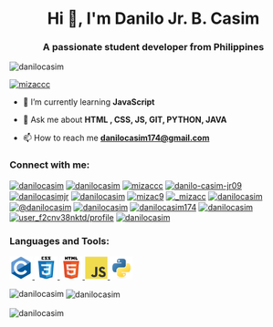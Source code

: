 <h1 align="center">Hi 👋, I'm Danilo Jr. B. Casim</h1>
<h3 align="center">A passionate student developer from Philippines</h3>


<p align="left"> <img src="https://komarev.com/ghpvc/?username=danilocasim&label=Profile%20views&color=0e75b6&style=flat" alt="danilocasim" /> </p>

<p align="left"> <a href="https://www.linkedin.com/in/danilo-casim-jr09/?locale=en_US" target="blank"><img src="https://img.shields.io/twitter/follow/mizaccc?logo=twitter&style=for-the-badge" alt="mizaccc" /></a> </p>

- 🌱 I’m currently learning **JavaScript**

- 💬 Ask me about **HTML , CSS, JS, GIT, PYTHON, JAVA**

- 📫 How to reach me **danilocasim174@gmail.com**

<h3 align="left">Connect with me:</h3>
<p align="left">
<a href="https://codepen.io/danilocasim" target="blank"><img align="center" src="https://raw.githubusercontent.com/rahuldkjain/github-profile-readme-generator/master/src/images/icons/Social/codepen.svg" alt="danilocasim" height="30" width="40" /></a>
<a href="https://dev.to/danilocasim" target="blank"><img align="center" src="https://raw.githubusercontent.com/rahuldkjain/github-profile-readme-generator/master/src/images/icons/Social/devto.svg" alt="danilocasim" height="30" width="40" /></a>
<a href="https://twitter.com/mizaccc" target="blank"><img align="center" src="https://raw.githubusercontent.com/rahuldkjain/github-profile-readme-generator/master/src/images/icons/Social/twitter.svg" alt="mizaccc" height="30" width="40" /></a>
<a href="https://linkedin.com/in/danilo-casim-jr09" target="blank"><img align="center" src="https://raw.githubusercontent.com/rahuldkjain/github-profile-readme-generator/master/src/images/icons/Social/linked-in-alt.svg" alt="danilo-casim-jr09" height="30" width="40" /></a>
<a href="https://stackoverflow.com/users/danilocasimjr" target="blank"><img align="center" src="https://raw.githubusercontent.com/rahuldkjain/github-profile-readme-generator/master/src/images/icons/Social/stack-overflow.svg" alt="danilocasimjr" height="30" width="40" /></a>
<a href="https://codesandbox.com/danilocasim" target="blank"><img align="center" src="https://raw.githubusercontent.com/rahuldkjain/github-profile-readme-generator/master/src/images/icons/Social/codesandbox.svg" alt="danilocasim" height="30" width="40" /></a>
<a href="https://fb.com/mizac9" target="blank"><img align="center" src="https://raw.githubusercontent.com/rahuldkjain/github-profile-readme-generator/master/src/images/icons/Social/facebook.svg" alt="mizac9" height="30" width="40" /></a>
<a href="https://instagram.com/_mizacc" target="blank"><img align="center" src="https://raw.githubusercontent.com/rahuldkjain/github-profile-readme-generator/master/src/images/icons/Social/instagram.svg" alt="_mizacc" height="30" width="40" /></a>
<a href="https://dribbble.com/danilocasim" target="blank"><img align="center" src="https://raw.githubusercontent.com/rahuldkjain/github-profile-readme-generator/master/src/images/icons/Social/dribbble.svg" alt="danilocasim" height="30" width="40" /></a>
<a href="https://hashnode.com/@danilocasim" target="blank"><img align="center" src="https://raw.githubusercontent.com/rahuldkjain/github-profile-readme-generator/master/src/images/icons/Social/hashnode.svg" alt="@danilocasim" height="30" width="40" /></a>
<a href="https://www.codechef.com/users/danilocasim" target="blank"><img align="center" src="https://cdn.jsdelivr.net/npm/simple-icons@3.1.0/icons/codechef.svg" alt="danilocasim" height="30" width="40" /></a>
<a href="https://www.hackerrank.com/danilocasim174" target="blank"><img align="center" src="https://raw.githubusercontent.com/rahuldkjain/github-profile-readme-generator/master/src/images/icons/Social/hackerrank.svg" alt="danilocasim174" height="30" width="40" /></a>
<a href="https://www.leetcode.com/danilocasim" target="blank"><img align="center" src="https://raw.githubusercontent.com/rahuldkjain/github-profile-readme-generator/master/src/images/icons/Social/leet-code.svg" alt="danilocasim" height="30" width="40" /></a>
<a href="https://auth.geeksforgeeks.org/user/user_f2cnv38nktd/profile" target="blank"><img align="center" src="https://raw.githubusercontent.com/rahuldkjain/github-profile-readme-generator/master/src/images/icons/Social/geeks-for-geeks.svg" alt="user_f2cnv38nktd/profile" height="30" width="40" /></a>
<a href="https://www.topcoder.com/members/danilocasim" target="blank"><img align="center" src="https://raw.githubusercontent.com/rahuldkjain/github-profile-readme-generator/master/src/images/icons/Social/topcoder.svg" alt="danilocasim" height="30" width="40" /></a>
</p>

<h3 align="left">Languages and Tools:</h3>
<p align="left"> <a href="https://www.cprogramming.com/" target="_blank" rel="noreferrer"> <img src="https://raw.githubusercontent.com/devicons/devicon/master/icons/c/c-original.svg" alt="c" width="40" height="40"/> </a> <a href="https://www.w3schools.com/css/" target="_blank" rel="noreferrer"> <img src="https://raw.githubusercontent.com/devicons/devicon/master/icons/css3/css3-original-wordmark.svg" alt="css3" width="40" height="40"/> </a> <a href="https://www.w3.org/html/" target="_blank" rel="noreferrer"> <img src="https://raw.githubusercontent.com/devicons/devicon/master/icons/html5/html5-original-wordmark.svg" alt="html5" width="40" height="40"/> </a> <a href="https://developer.mozilla.org/en-US/docs/Web/JavaScript" target="_blank" rel="noreferrer"> <img src="https://raw.githubusercontent.com/devicons/devicon/master/icons/javascript/javascript-original.svg" alt="javascript" width="40" height="40"/> </a> <a href="https://www.python.org" target="_blank" rel="noreferrer"> <img src="https://raw.githubusercontent.com/devicons/devicon/master/icons/python/python-original.svg" alt="python" width="40" height="40"/> </a> </p>

<p><img align="left" src="https://github-readme-stats.vercel.app/api/top-langs?username=danilocasim&show_icons=true&locale=en&layout=compact&theme=react" alt="danilocasim" /></p>

<p>&nbsp;<img align="center" src="https://github-readme-stats.vercel.app/api?username=danilocasim&show_icons=true&hide=contribs,prs&cache_seconds=86400&theme=react" alt="danilocasim" /></p>


<p><img align="center" src="https://github-readme-streak-stats.herokuapp.com/?user=danilocasim&theme=react" alt="danilocasim" /></p>

